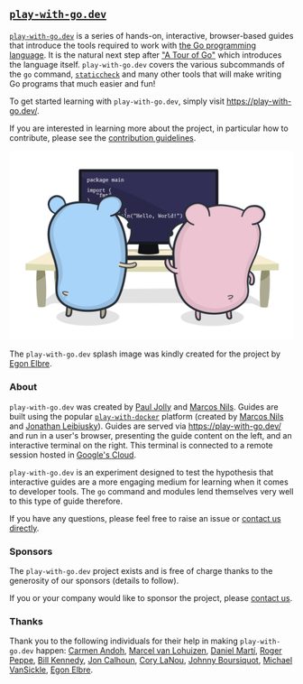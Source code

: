 ## [`play-with-go.dev`](https://play-with-go.dev/)

[`play-with-go.dev`](https://play-with-go.dev/) is a series of hands-on, interactive, browser-based guides that
introduce the tools required to work with [the Go programming language](https://golang.org/). It is the natural next
step after ["A Tour of Go"](https://tour.golang.org/welcome/1) which introduces the language itself. `play-with-go.dev`
covers the various subcommands of the `go` command, [`staticcheck`](https://staticcheck.io/) and many other tools that
will make writing Go programs that much easier and fun!

To get started learning with `play-with-go.dev`, simply visit https://play-with-go.dev/.

If you are interested in learning more about the project, in particular how to contribute, please see the [contribution
guidelines](CONTRIBUTING.md).

![Screenshot showing a play-with-go.dev guide in the browser](images/playgo.png "The play-with-go.dev splash image")

The `play-with-go.dev` splash image was kindly created for the project by [Egon Elbre](https://twitter.com/egonelbre).

### About

`play-with-go.dev` was created by [Paul Jolly](https://twitter.com/_myitcv) and [Marcos
Nils](https://twitter.com/marcosnils). Guides are built using the popular
[`play-with-docker`](https://github.com/play-with-docker/play-with-docker) platform (created by [Marcos
Nils](https://twitter.com/marcosnils) and [Jonathan Leibiusky](https://twitter.com/xetorthio)). Guides are served via
https://play-with-go.dev/ and run in a user's browser, presenting the guide content on the left, and an interactive
terminal on the right. This terminal is connected to a remote session hosted in [Google's
Cloud](https://cloud.google.com/).

`play-with-go.dev` is an experiment designed to test the hypothesis that interactive guides are a more engaging medium
for learning when it comes to developer tools. The `go` command and modules lend themselves very well to this type of
guide therefore.

If you have any questions, please feel free to raise an issue or [contact us directly](mailto:contact@play-with-go.dev).

### Sponsors

The `play-with-go.dev` project exists and is free of charge thanks to the generosity of our sponsors (details to
follow).

If you or your company would like to sponsor the project, please [contact us](mailto:sponsor@play-with-go.dev).

### Thanks

Thank you to the following individuals for their help in making `play-with-go.dev` happen: [Carmen
Andoh](https://twitter.com/carmatrocity), [Marcel van Lohuizen](https://twitter.com/mpvl_), [Daniel
Martí](https://twitter.com/mvdan_), [Roger Peppe](https://twitter.com/rogpeppe), [Bill
Kennedy](https://twitter.com/goinggodotnet), [Jon Calhoun](https://twitter.com/joncalhoun), [Cory
LaNou](https://twitter.com/corylanou), [Johnny Boursiquot](https://twitter.com/jboursiquot), [Michael
VanSickle](https://twitter.com/vansimke), [Egon Elbre](https://twitter.com/egonelbre).


